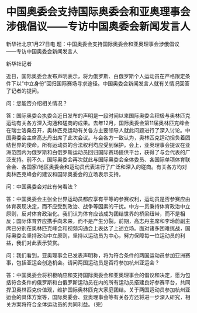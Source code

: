 # 中国奥委会支持国际奥委会和亚奥理事会涉俄倡议——专访中国奥委会新闻发言人

新华社北京1月27日电 题：中国奥委会支持国际奥委会和亚奥理事会涉俄倡议 ——专访中国奥委会新闻发言人

新华社记者

近日，国际奥委会发布声明表示，将为俄罗斯、白俄罗斯个人运动员在严格限定条件下以“中立身份”回归国际赛场寻求途径。中国奥委会新闻发言人就有关情况回答了记者的提问。

问：您能否介绍相关情况？

答：国际奥委会执委会近日发布的声明是一段时间以来国际奥委会积极与奥林匹克运动有关各方深入沟通和磋商的成果。去年12月，国际奥委会第11届奥林匹克峰会在瑞士洛桑召开，奥林匹克运动有关各方主要领导人就此问题进行了深入讨论。中国奥委会主席高志丹出席了此次会议。与会各方一致认为，奥林匹克运动担负着团结世界的使命。所有运动员的合法权利均应受到保护。会上，亚奥理事会提议在亚洲范围内为俄罗斯和白俄罗斯运动员回归国际赛场提供平台，获得了与会代表的广泛支持。前不久，国际奥委会再次就此与国际奥委会全体委员、各国际单项体育联合会、各国家/地区奥委会和运动员代表进行了广泛和深入的磋商。有关各方均对奥林匹克峰会的建议和国际奥委会的立场表示支持。

问：中国奥委会对此有何看法？

答：中国奥委会主张全世界运动员都应享有平等的参赛权利，运动员是否参赛应由体育表现决定，而不应受到政治、战争等因素的干扰。中方一贯秉持体育政治中立原则，反对体育政治化。我们认为体育应该成为团结世界的桥梁纽带，而不是相反；国际体育界应携手向未来，而不是产生分裂。前期，高志丹主席和李玲蔚副主席已分别在奥林匹克峰会和视频沟通会上表达了上述立场。面对诸多困难挑战，国际奥委会坚持政治中立原则，坚持以运动员为中心，努力保障每一位运动员的利益，我们对此表示赞赏。

问：我们看到，亚奥理事会已发表声明称，将为符合条件的两国运动员参加亚洲赛事，包括亚运会创造机会。请问两国运动员是否将参加杭州亚运会？

答：中国奥委会将积极响应和支持国际奥委会和亚奥理事会的倡议和决定，愿为包括符合条件的俄罗斯和白俄罗斯运动员在内的所有运动员搭建良好参赛平台，共同捍卫奥林匹克价值观，维护国际奥林匹克大家庭团结。关于两国运动员参加杭州亚运会的具体方案等，国际奥委会、亚奥理事会等有关各方还将进一步深入研究，相关方案将符合全体运动员的共同利益。（完）

